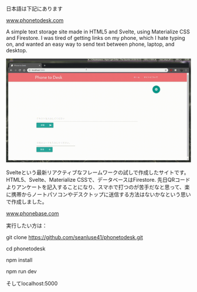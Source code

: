 日本語は下記にあります

www.phonetodesk.com

A simple text storage site made in HTML5 and Svelte, using Materialize CSS and Firestore.
I was tired of getting links on my phone, which I hate typing on, and wanted an easy way to send text between phone, laptop, and desktop.

![Alt text](https://raw.githubusercontent.com/seanluse41/phonetodesk/master/phone2desk.gif)


Svelteという最新リアクティブなフレームワークの試しで作成したサイトです。HTML5、Svelte、Materialize CSSで、データベースはFirestore.
先日QRコードよりアンケートを記入することになり、スマホで打つのが苦手だなと思って、楽に携帯からノートパソコンやデスクトップに送信する方法はないかなという思いで作成しました。

www.phonebase.com

実行したい方は：

git clone https://github.com/seanluse41/phonetodesk.git

cd phonetodesk

npm install

npm run dev

そしてlocalhost:5000
